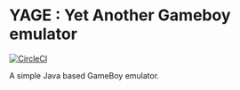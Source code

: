 # YAGE : Yet Another Gameboy emulator

[![CircleCI](https://circleci.com/gh/Faylixe/yage/tree/master.svg?style=shield)](https://circleci.com/gh/Faylixe/yage/tree/master)

A simple Java based GameBoy emulator.
